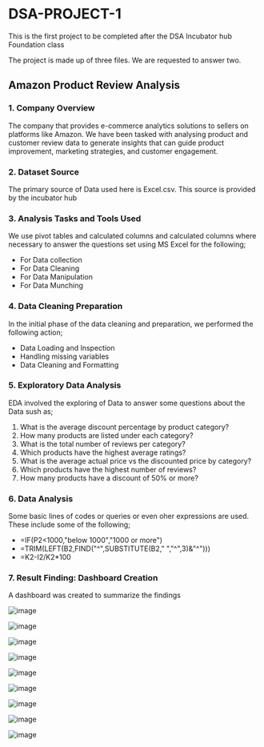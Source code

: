 # DSA-PROJECT-1
This is the first project to be completed after the DSA Incubator hub Foundation class

The project is made up of three files. We are requested to answer two.

## Amazon Product Review Analysis 
### 1. Company Overview 
The company that provides e-commerce analytics solutions to sellers on platforms like Amazon. We have been tasked with analysing product and customer review data to generate insights that can guide product improvement, marketing strategies, and customer engagement. 

### 2. Dataset Source 
The primary source of Data used here is Excel.csv. This source is provided by the incubator hub 

### 3. Analysis Tasks and Tools Used  
 We use pivot tables and calculated columns and calculated columns where necessary to answer the questions set using MS Excel for the following;
  - For Data collection
  - For Data Cleaning
  - For Data Manipulation
  - For Data Munching

### 4. Data Cleaning Preparation
In the initial phase of the data cleaning and preparation, we performed the following action;
-  Data Loading and Inspection
-  Handling missing variables
-  Data Cleaning and Formatting

### 5. Exploratory Data Analysis
EDA involved the exploring of Data to answer some questions about the Data sush as;
1. What is the average discount percentage by product category? 
  2. How many products are listed under each category? 
3. What is the total number of reviews per category?  
4. Which products have the highest average ratings? 
5. What is the average actual price vs the discounted price by category? 
6. Which products have the highest number of reviews? 
7. How many products have a discount of 50% or more?
   
### 6. Data Analysis
Some basic lines of codes or queries or even oher expressions are used. These include some of the following;
- =IF(P2<1000,"below 1000","1000 or more")
- =TRIM(LEFT(B2,FIND("^",SUBSTITUTE(B2," ","^",3)&"^")))
- =K2-I2/K2*100

### 7. Result Finding: Dashboard Creation 
A dashboard was created to summarize the findings

![image](https://github.com/user-attachments/assets/a833a1bd-a73f-4307-a0ae-1964f8e42328)

![image](https://github.com/user-attachments/assets/d3b6ef72-2a40-4d8c-aedf-c4aced9a5229)

![image](https://github.com/user-attachments/assets/eced1536-8d91-4458-a8fb-8a590f4f76e9)

![image](https://github.com/user-attachments/assets/93c54726-023d-4ef6-bd0b-a3605b4de641)

![image](https://github.com/user-attachments/assets/b8524b01-e9b8-4731-b457-c4d84bd52146)

![image](https://github.com/user-attachments/assets/f21b687b-a097-4b63-bf30-e73b6dc866a7)

![image](https://github.com/user-attachments/assets/2828b688-d744-466f-8275-30b48fb9de19)

![image](https://github.com/user-attachments/assets/d44037f3-9c4a-4a5d-a6e0-0d9e69561971)

![image](https://github.com/user-attachments/assets/8472c859-1190-4230-88b8-a08c72ef0a3b)










